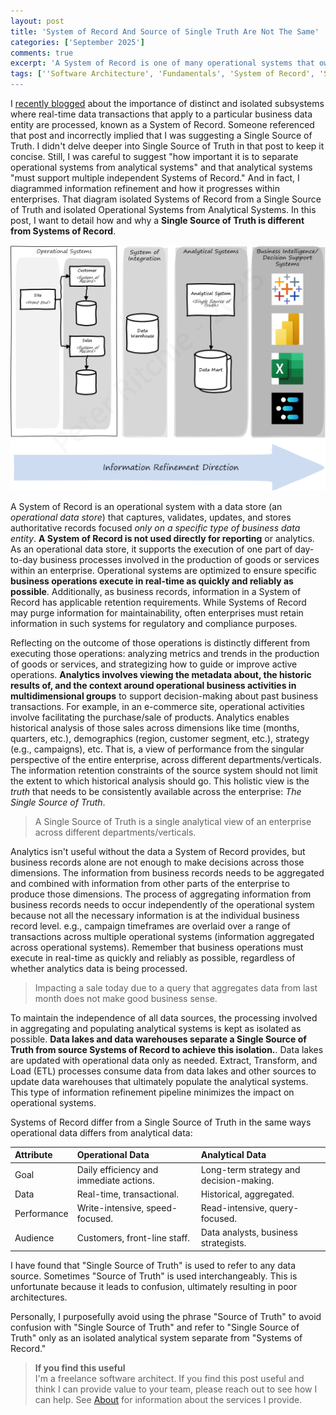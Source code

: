 ```yaml
---
layout: post
title: 'System of Record And Source of Single Truth Are Not The Same'
categories: ['September 2025']
comments: true
excerpt: 'A System of Record is one of many operational systems that owns the transactions applied to a specific subset of business entity data. Single Source of Truth is an analytical system that aggregates operational and reference data from multiple sources for reporting and decision support.'
tags: [''Software Architecture', 'Fundamentals', 'System of Record', 'Single Source of Truth']
---
```


I [recently blogged](/posts/architecture-fundamentals--system-of-record) about the importance of distinct and isolated subsystems where real-time data transactions that apply to a particular business data entity are processed, known as a System of Record. Someone referenced that post and incorrectly implied that I was suggesting a Single Source of Truth. I didn't delve deeper into Single Source of Truth in that post to keep it concise. Still, I was careful to suggest "how important it is to separate operational systems from analytical systems" and that analytical systems "must support multiple independent Systems of Record." And in fact, I diagrammed information refinement and how it progresses within enterprises. That diagram isolated Systems of Record from a Single Source of Truth and isolated Operational Systems from Analytical Systems. In this post, I want to detail how and why a **Single Source of Truth is different from Systems of Record**.

<img src="/assets/sor-data-architecture.png" alt="Example data architecture that leverages Systems of Record." style="min-height: 10em; max-height: 75vmin; width: auto;">

A System of Record is an operational system with a data store (an _operational data store_) that captures, validates, updates, and stores authoritative records focused _only on a specific type of business data entity_. **A System of Record is not used directly for reporting** or analytics. As an operational data store, it supports the execution of one part of day-to-day business processes involved in the production of goods or services within an enterprise. Operational systems are optimized to ensure specific **business operations execute in real-time as quickly and reliably as possible**. Additionally, as business records, information in a System of Record has applicable retention requirements. While Systems of Record may purge information for maintainability, often enterprises must retain information in such systems for regulatory and compliance purposes.

Reflecting on the outcome of those operations is distinctly different from executing those operations: analyzing metrics and trends in the production of goods or services, and strategizing how to guide or improve active operations. **Analytics involves viewing the metadata about, the historic results of, and the context around operational business activities in multidimensional groups** to support decision-making about past business transactions. For example, in an e-commerce site, operational activities involve facilitating the purchase/sale of products. Analytics enables historical analysis of those sales across dimensions like time (months, quarters, etc.), demographics (region, customer segment, etc.), strategy (e.g., campaigns), etc. That is, a view of performance from the singular perspective of the entire enterprise, across different departments/verticals. The information retention constraints of the source system should not limit the extent to which historical analysis should go. This holistic view is the _truth_ that needs to be consistently available across the enterprise: _The Single Source of Truth_.

> A Single Source of Truth is a single analytical view of an enterprise across different departments/verticals.

Analytics isn't useful without the data a System of Record provides, but business records alone are not enough to make decisions across those dimensions. The information from business records needs to be aggregated and combined with information from other parts of the enterprise to produce those dimensions. The process of aggregating information from business records needs to occur independently of the operational system because not all the necessary information is at the individual business record level. e.g., campaign timeframes are overlaid over a range of transactions across multiple operational systems (information aggregated across operational systems). Remember that business operations must execute in real-time as quickly and reliably as possible, regardless of whether analytics data is being processed.

> Impacting a sale today due to a query that aggregates data from last month does not make good business sense.

To maintain the independence of all data sources, the processing involved in aggregating and populating analytical systems is kept as isolated as possible. **Data lakes and data warehouses separate a Single Source of Truth from source Systems of Record to achieve this isolation.**. Data lakes are updated with operational data only as needed. Extract, Transform, and Load (ETL) processes consume data from data lakes and other sources to update data warehouses that ultimately populate the analytical systems. This type of information refinement pipeline minimizes the impact on operational systems.

Systems of Record differ from a Single Source of Truth in the same ways operational data differs from analytical data:

| Attribute | Operational Data | Analytical Data |
| :--- | :--- | :--- |
| Goal | Daily efficiency and immediate actions. | Long-term strategy and decision-making. |
| Data | Real-time, transactional. | Historical, aggregated. |
| Performance | Write-intensive, speed-focused. | Read-intensive, query-focused. |
| Audience | Customers, front-line staff. | Data analysts, business strategists. |

I have found that "Single Source of Truth" is used to refer to any data source. Sometimes "Source of Truth" is used interchangeably. This is unfortunate because it leads to confusion, ultimately resulting in poor architectures.

Personally, I purposefully avoid using the phrase "Source of Truth" to avoid confusion with "Single Source of Truth" and refer to "Single Source of Truth" only as an isolated analytical system separate from "Systems of Record."

> **If you find this useful**  
> I'm a freelance software architect. If you find this post useful and think I can provide value to your team, please reach out to see how I can help. See [About](/about) for information about the services I provide.
<!-- Calendly inline widget begin -->
<div class="calendly-inline-widget" data-url="https://calendly.com/peterritchie/client-meet-greet-zoom" style="min-width:320px;height:700px;"></div>
<script type="text/javascript" src="https://assets.calendly.com/assets/external/widget.js" async></script>
<!-- Calendly inline widget end -->